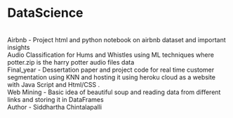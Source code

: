 # DataScience
<br>
Airbnb - Project html and python notebook on airbnb dataset and important insights
<br>
Audio Classification for Hums and Whistles using ML techniques where potter.zip is the harry potter audio files data
<br>
Final_year - Dessertation paper and project code for real time customer segmentation using KNN and hosting it using heroku cloud as a website with Java Script and Html/CSS .
<br>
Web Mining - Basic idea of beautiful soup and reading data from different links and storing it in DataFrames
<br>
Author - Siddhartha Chintalapalli